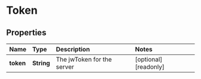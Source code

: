 # Token

## Properties

| Name | Type | Description | Notes |
| :--- | :--- | :--- | :--- |
| **token** | **String** | The jwToken for the server | \[optional\] \[readonly\] |

